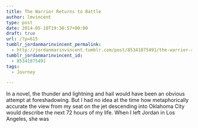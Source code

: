 ```yaml
---
title: The Warrior Returns to Battle
author: lmvincent
type: post
date: 2014-05-10T19:30:57+00:00
draft: true
url: /?p=615
tumblr_jordanmarinvincent_permalink:
  - http://jordanmarinvincent.tumblr.com/post/85341875491/the-warrior-returns-to-battle
tumblr_jordanmarinvincent_id:
  - 85341875491
tags:
  - Journey

---
```

In a novel, the thunder and lightning and hail would have been an obvious attempt at foreshadowing. But I had no idea at the time how metaphorically accurate the view from my seat on the jet descending into Oklahoma City would describe the next 72 hours of my life. When I left Jordan in Los Angeles, she was 